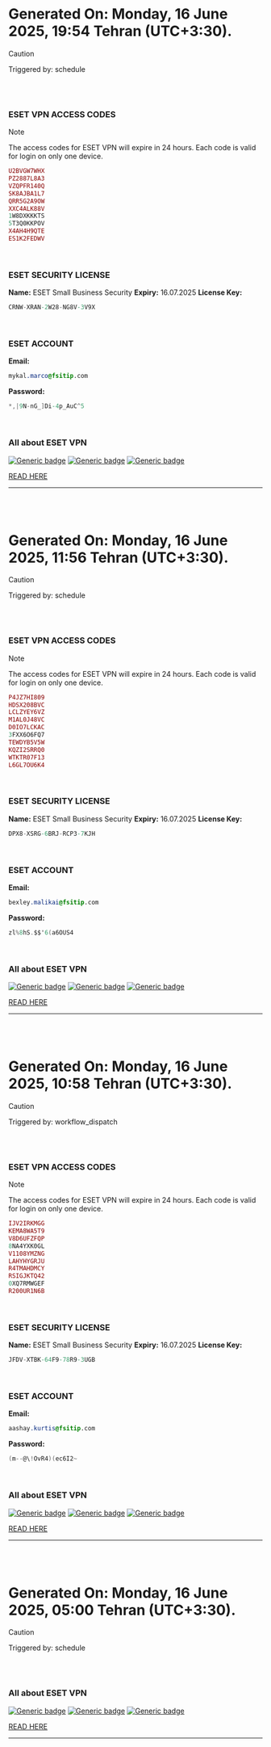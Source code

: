 # Generated On: Monday, 16 June 2025, 19:54 Tehran (UTC+3:30).

> [!CAUTION]
> Triggered by: schedule

<br><br>

### ESET VPN ACCESS CODES

> [!NOTE]
> The access codes for ESET VPN will expire in 24 hours.
> Each code is valid for login on only one device.

```ruby
U2BVGW7WHX
PZ2887L8A3
VZQPFR140Q
SK8AJBA1L7
QRR5G2A9OW
XXC4ALK88V
1W8DXKKKTS
5T3Q0KKPOV
X4AH4H9QTE
ES1K2FEDWV
```

<br>

### ESET SECURITY LICENSE

**Name:** ESET Small Business Security
**Expiry:** 16.07.2025
**License Key:**

```POV-Ray SDL
CRNW-XRAN-2W28-NG8V-3V9X
```

<br>

### ESET ACCOUNT

**Email:**

```CSS
mykal.marco@fsitip.com
```

**Password:**

```POV-Ray SDL
*,|9N-nG_]Di-4p_AuC^5
```

<br>

### All about ESET VPN


[![Generic badge](https://img.shields.io/badge/Download-Android-green.svg)](https://play.google.com/store/apps/details?id=com.eset.vpn)
[![Generic badge](https://img.shields.io/badge/Download-ios-white.svg)](https://apps.apple.com/us/app/eset-vpn/id6463002278)
[![Generic badge](https://img.shields.io/badge/Download-windows-blue.svg)](https://download.eset.com/com/eset/apps/home/vpn/windows/latest/eset_vpn_installer.exe)
  

[READ HERE](https://t.me/F_NiREvil/2113)

---

<br><br>

# Generated On: Monday, 16 June 2025, 11:56 Tehran (UTC+3:30).

> [!CAUTION]
> Triggered by: schedule

<br><br>

### ESET VPN ACCESS CODES

> [!NOTE]
> The access codes for ESET VPN will expire in 24 hours.
> Each code is valid for login on only one device.

```ruby
P4JZ7HI809
HDSX208BVC
LCLZYEY6VZ
M1AL0J48VC
D0IO7LCKAC
3FXX6O6FQ7
TEWDYB5V5W
KQZI2SRRQ0
WTKTR07F13
L6GL7OU6K4
```

<br>

### ESET SECURITY LICENSE

**Name:** ESET Small Business Security
**Expiry:** 16.07.2025
**License Key:**

```POV-Ray SDL
DPX8-XSRG-6BRJ-RCP3-7KJH
```

<br>

### ESET ACCOUNT

**Email:**

```CSS
bexley.malikai@fsitip.com
```

**Password:**

```POV-Ray SDL
zl%8hS.$$'6(a6OUS4
```

<br>

### All about ESET VPN


[![Generic badge](https://img.shields.io/badge/Download-Android-green.svg)](https://play.google.com/store/apps/details?id=com.eset.vpn)
[![Generic badge](https://img.shields.io/badge/Download-ios-white.svg)](https://apps.apple.com/us/app/eset-vpn/id6463002278)
[![Generic badge](https://img.shields.io/badge/Download-windows-blue.svg)](https://download.eset.com/com/eset/apps/home/vpn/windows/latest/eset_vpn_installer.exe)
  

[READ HERE](https://t.me/F_NiREvil/2113)

---

<br><br>

# Generated On: Monday, 16 June 2025, 10:58 Tehran (UTC+3:30).

> [!CAUTION]
> Triggered by: workflow_dispatch

<br><br>

### ESET VPN ACCESS CODES

> [!NOTE]
> The access codes for ESET VPN will expire in 24 hours.
> Each code is valid for login on only one device.

```ruby
IJV2IRKMGG
KEMA8WA5T9
V8D6UFZFQP
8NA4YXK0GL
V1108YMZNG
LAHYHYGRJU
R4TMAHDMCY
RSIGJKTQ42
0XQ7RMWGEF
R200UR1N6B
```

<br>

### ESET SECURITY LICENSE

**Name:** ESET Small Business Security
**Expiry:** 16.07.2025
**License Key:**

```POV-Ray SDL
JFDV-XTBK-64F9-78R9-3UGB
```

<br>

### ESET ACCOUNT

**Email:**

```CSS
aashay.kurtis@fsitip.com
```

**Password:**

```POV-Ray SDL
(m--@\!OvR4)(ec6I2~
```

<br>

### All about ESET VPN


[![Generic badge](https://img.shields.io/badge/Download-Android-green.svg)](https://play.google.com/store/apps/details?id=com.eset.vpn)
[![Generic badge](https://img.shields.io/badge/Download-ios-white.svg)](https://apps.apple.com/us/app/eset-vpn/id6463002278)
[![Generic badge](https://img.shields.io/badge/Download-windows-blue.svg)](https://download.eset.com/com/eset/apps/home/vpn/windows/latest/eset_vpn_installer.exe)
  

[READ HERE](https://t.me/F_NiREvil/2113)

---

<br><br>

# Generated On: Monday, 16 June 2025, 05:00 Tehran (UTC+3:30).

> [!CAUTION]
> Triggered by: schedule

<br><br>

### All about ESET VPN


[![Generic badge](https://img.shields.io/badge/Download-Android-green.svg)](https://play.google.com/store/apps/details?id=com.eset.vpn)
[![Generic badge](https://img.shields.io/badge/Download-ios-white.svg)](https://apps.apple.com/us/app/eset-vpn/id6463002278)
[![Generic badge](https://img.shields.io/badge/Download-windows-blue.svg)](https://download.eset.com/com/eset/apps/home/vpn/windows/latest/eset_vpn_installer.exe)
  

[READ HERE](https://t.me/F_NiREvil/2113)

---

<br><br>

